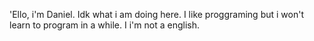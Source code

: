 'Ello, i'm Daniel.
Idk what i am doing here.
I like proggraming but i won't learn to program in a while.
I i'm not a english.
